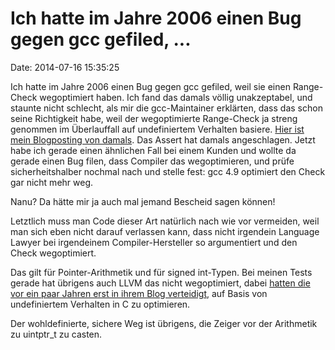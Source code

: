 Ich hatte im Jahre 2006 einen Bug gegen gcc gefiled, \...
=========================================================

Date: 2014-07-16 15:35:25

Ich hatte im Jahre 2006 einen Bug gegen gcc gefiled, weil sie einen
Range-Check wegoptimiert haben. Ich fand das damals völlig unakzeptabel,
und staunte nicht schlecht, als mir die gcc-Maintainer erklärten, dass
das schon seine Richtigkeit habe, weil der wegoptimierte Range-Check ja
streng genommen im Überlauffall auf undefiniertem Verhalten basiere.
[Hier ist mein Blogposting von
damals](http://blog.fefe.de/?ts=babc3ebb). Das Assert hat damals
angeschlagen. Jetzt habe ich gerade einen ähnlichen Fall bei einem
Kunden und wollte da gerade einen Bug filen, dass Compiler das
wegoptimieren, und prüfe sicherheitshalber nochmal nach und stelle fest:
gcc 4.9 optimiert den Check gar nicht mehr weg.

Nanu? Da hätte mir ja auch mal jemand Bescheid sagen können!

Letztlich muss man Code dieser Art natürlich nach wie vor vermeiden,
weil man sich eben nicht darauf verlassen kann, dass nicht irgendein
Language Lawyer bei irgendeinem Compiler-Hersteller so argumentiert und
den Check wegoptimiert.

Das gilt für Pointer-Arithmetik und für signed int-Typen. Bei meinen
Tests gerade hat übrigens auch LLVM das nicht wegoptimiert, dabei
[hatten die vor ein paar Jahren erst in ihrem Blog
verteidigt](http://blog.llvm.org/2011/05/what-every-c-programmer-should-know.html),
auf Basis von undefiniertem Verhalten in C zu optimieren.

Der wohldefinierte, sichere Weg ist übrigens, die Zeiger vor der
Arithmetik zu uintptr\_t zu casten.
